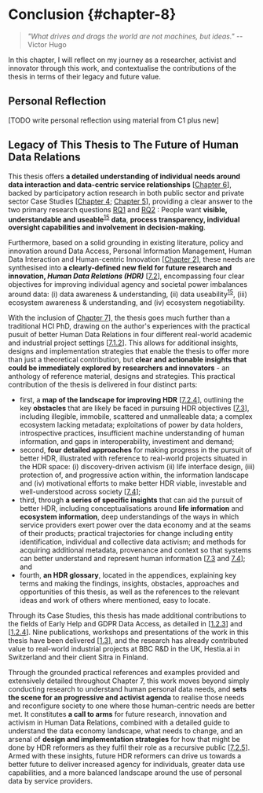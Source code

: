 Conclusion {#chapter-8}
===========

> _"What drives and drags the world are not machines, but ideas."_ -- Victor Hugo

In this chapter, I will reflect on my journey as a researcher, activist and innovator through this work, and contextualise the contributions of the thesis in terms of their legacy and future value.

Personal Reflection
-------------------
[TODO write personal reflection using material from C1 plus new]

Legacy of This Thesis to The Future of Human Data Relations
-----------------------------------------------------------

This thesis offers **a detailed understanding of individual needs around data interaction and data-centric service relationships** [[Chapter 6](#chapter-6)], backed by participatory action research in both public sector and private sector Case Studies [[Chapter 4](#chapter-4); [Chapter 5](#chapter-5)], providing a clear answer to the two primary research questions [RQ1](#RQ1) and [RQ2](#RQ2) : People want **visible, understandable and useable**<sup>[15](#fn15)</sup> **data**, **process transparency, individual oversight capabilities and involvement in decision-making**.

Furthermore, based on a solid grounding in existing literature, policy and innovation around Data Access, Personal Information Management, Human Data Interaction and Human-centric Innovation [[Chapter 2](#chapter-2)], these needs are synthesised into **a clearly-defined new field for future research and innovation, _Human Data Relations (HDR)_** [[7.2](#7.2)], encompassing four clear objectives for improving individual agency and societal power imbalances around data: (i) data awareness & understanding, (ii) data useability<sup>[15](#fn15)</sup>, (iii) ecosystem awareness & understanding, and (iv) ecosystem negotiability.

With the inclusion of [Chapter 7](#chapter-7)], the thesis goes much further than a traditional HCI PhD, drawing on the author's experiences with the practical pusuit of better Human Data Relations in four different real-world academic and industrial project settings [[7.1.2](#7.1.2)]. This allows for additional insights, designs and implementation strategies that enable the thesis to offer more than just a theoretical contribution, but **clear and actionable insights that could be immediately explored by researchers and innovators** - an anthology of reference material, designs and strategies. This practical contribution of the thesis is delivered in four distinct parts:

- first, a **map of the landscape for improving HDR** [[7.2.4](#7.2.4)], outlining the key **obstacles** that are likely be faced in pursuing HDR objectives [[7.3](#7.3)], including illegible, immobile, scattered and unmalleable data; a complex ecosystem lacking metadata; exploitations of power by data holders, introspective practices, insufficient machine understanding of human information, and gaps in interoperability, investiment and demand;
- second, **four detailed approaches** for making progress in the pursuit of better HDR, illustrated with reference to real-world projects situated in the HDR space: (i) discovery-driven activism (ii) life interface design, (iii) protection of, and progressive action within, the information landscape and (iv) motivational efforts to make better HDR viable, investable and well-understood across society [[7.4](#7.4)];
- third, through **a series of specific insights** that can aid the pursuit of better HDR, including conceptualisations around **life information** and **ecosystem information**, deep understandings of the ways in which service providers exert power over the data economy and at the seams of their products; practical trajectories for change including entity identification, individual and collective data activism; and methods for acquiring additional metadata, provenance and context so that systems can better understand and represent human information [[7.3](#7.3) and [7.4](#7.4)]; and
- fourth, **an HDR glossary**, located in the appendices, explaining key terms and making the findings, insights, obstacles, approaches and opportunities of this thesis, as well as the references to the relevant ideas and work of others where mentioned, easy to locate.

Through its Case Studies, this thesis has made additional contributions to the fields of Early Help and GDPR Data Access, as detailed in [[1.2.3](#1.2.3)] and [[1.2.4](#1.2.4)]. Nine publications, workshops and presentations of the work in this thesis have been delivered [[1.3](#1.3)], and the research has already contributed value to real-world industrial projects at BBC R&D in the UK, Hestia.ai in Switzerland and their client Sitra in Finland.

Through the grounded practical references and examples provided and extensively detailed throughout Chapter 7, this work moves beyond simply conducting research to understand human personal data needs, and **sets the scene for an progressive and activist agenda** to realise those needs and reconfigure society to one where those human-centric needs are better met. It constitutes **a call to arms** for future research, innovation and activism in Human Data Relations, combined with a detailed guide to understand the data economy landscape, what needs to change, and an arsenal of **design and implementation strategies** for how that might be done by HDR reformers as they fulfil their role as a recursive public [[7.2.5](#7.2.5)]. Armed with these insights, future HDR reformers can drive us towards a better future to deliver increased agency for individuals, greater data use capabilities, and a more balanced landscape around the use of personal data by service providers.
